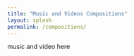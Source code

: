 ```yaml
---
title: "Music and Videos Compositions"
layout: splash
permalink: /compositions/
---
```


music and video here